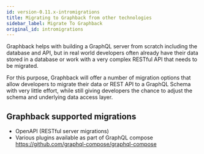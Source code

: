 ```yaml
---
id: version-0.11.x-intromigrations
title: Migrating to Graphback from other technologies
sidebar_label: Migrate To Graphback
original_id: intromigrations
---
```


Graphback helps with building a GraphQL server from scratch including the database and API,
but in real world developers often already have their data stored in a database or work 
with a very complex RESTful API that needs to be migrated. 

For this purpose, Graphback will offer a number of migration options that allow developers to 
migrate their data or REST API to a GraphQL Schema with very little effort, while still giving developers 
the chance to adjust the schema and underlying data access layer. 

## Graphback supported migrations

- OpenAPI (RESTful server migrations)
- Various plugins available as part of GraphQL compose
https://github.com/graphql-compose/graphql-compose
